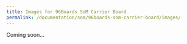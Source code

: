 ```yaml
---
title: Images for 96Boards SoM Carrier Board
permalink: /documentation/som/96boards-som-carrier-board/images/
---
```


Coming soon...

